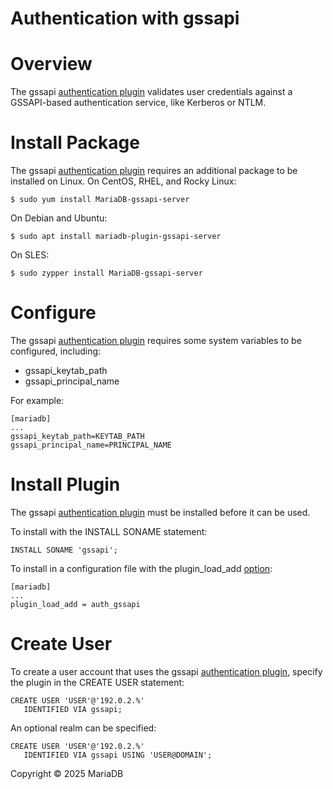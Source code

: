 
# Authentication with gssapi


# Overview


The gssapi [authentication plugin](../../reference/plugins/authentication-plugins/authentication-plugin-gssapi.md) validates user credentials against a GSSAPI-based authentication service, like Kerberos or NTLM.


# Install Package


The gssapi [authentication plugin](../../reference/plugins/authentication-plugins/authentication-plugin-gssapi.md) requires an additional package to be installed on Linux.
On CentOS, RHEL, and Rocky Linux:


```
$ sudo yum install MariaDB-gssapi-server
```

On Debian and Ubuntu:


```
$ sudo apt install mariadb-plugin-gssapi-server
```

On SLES:


```
$ sudo zypper install MariaDB-gssapi-server
```

# Configure


The gssapi [authentication plugin](../../reference/plugins/authentication-plugins/authentication-plugin-gssapi.md) requires some system variables to be configured, including:


* gssapi_keytab_path
* gssapi_principal_name


For example:


```
[mariadb]
...
gssapi_keytab_path=KEYTAB_PATH
gssapi_principal_name=PRINCIPAL_NAME
```

# Install Plugin


The gssapi [authentication plugin](../../reference/plugins/authentication-plugins/authentication-plugin-gssapi.md) must be installed before it can be used.


To install with the INSTALL SONAME statement:


```
INSTALL SONAME 'gssapi';
```

To install in a configuration file with the plugin_load_add [option](https://mariadb.com/kb/en/option):


```
[mariadb]
...
plugin_load_add = auth_gssapi
```

# Create User


To create a user account that uses the gssapi [authentication plugin](../../reference/plugins/authentication-plugins/authentication-plugin-gssapi.md), specify the plugin in the CREATE USER statement:


```
CREATE USER 'USER'@'192.0.2.%'
   IDENTIFIED VIA gssapi;
```

An optional realm can be specified:


```
CREATE USER 'USER'@'192.0.2.%'
   IDENTIFIED VIA gssapi USING 'USER@DOMAIN';
```


Copyright © 2025 MariaDB

